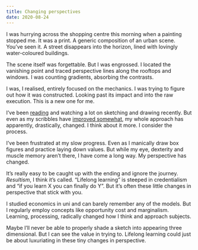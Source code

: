 ```yaml
---
title: Changing perspectives
date: 2020-08-24
---
```


<p>I was hurrying across the shopping centre this morning when a painting stopped me. It was a print. A generic composition of an urban scene. You’ve seen it. A street disappears into the horizon, lined with lovingly water-coloured buildings.</p><p>The scene itself was forgettable. But I was engrossed. I located the vanishing point and traced perspective lines along the rooftops and windows. I was counting gradients, absorbing the contrasts.</p><p>I was, I realised, entirely focused on the mechanics. I was trying to figure out how it was constructed. Looking past its impact and into the raw execution. This is a new one for me.</p><p>I’ve been <a href="https://joshnicholas.com/why-cant-you-draw/">reading</a> and watching a lot on sketching and drawing recently. But even as my scribbles have <a href="https://joshnicholas.com/flowerpot2/">improved somewhat</a>, my whole approach has apparently, drastically, changed. I think about it more. I consider the process.</p><p>I’ve been frustrated at my slow progress. Even as I manically draw box figures and practice laying down values. But while my eye, dexterity and muscle memory aren’t there, I have come a long way. My perspective has changed.</p><p>It’s really easy to be caught up with the ending and ignore the journey. <em>Resultism</em>, I think it’s called. “Lifelong learning” is steeped in credentialism and “if you learn X you can finally do Y”. But it’s often these little changes in perspective that stick with you.</p><p>I studied economics in uni and can barely remember any of the models. But I regularly employ concepts like opportunity cost and marginalism. Learning, processing, radically changed how I think and approach subjects.</p><p>Maybe I’ll never be able to properly shade a sketch into appearing three dimensional. But I can see the value in trying to. Lifelong learning could just be about luxuriating in these tiny changes in perspective.</p>